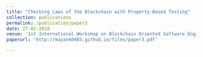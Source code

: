 ```yaml
---
title: "Checking Laws of the Blockchain with Property-Based Testing"
collection: publications
permalink: /publication/paper3
date: 27-02-2018
venue: '1st International Workshop on Blockchain Oriented Software Engineering, IEEE 25th International Conference on Software Analysis, Evolution and Reengineering (SANER 2018), Campobasso, Italy.'
paperurl: 'http://mayank0403.github.io/files/paper3.pdf'

---
```

